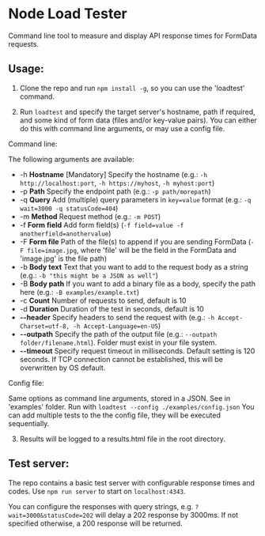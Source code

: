 # Node Load Tester
Command line tool to measure and display API response times for FormData requests.

## Usage:
1) Clone the repo and run `npm install -g`, so you can use the 'loadtest' command.

2) Run `loadtest` and specify the target server's hostname, path if required, and some kind of form data (files and/or key-value pairs). You can either do this with command line arguments, or may use a config file.


Command line:

The following arguments are available:
* -h    **Hostname**    [Mandatory] Specify the hostname (e.g.: `-h http://localhost:port`, `-h https://myhost`, `-h myhost:port`)
* -p    **Path**        Specify the endpoint path (e.g.: `-p path/morepath`)
* -q    **Query**       Add (multiple) query parameters in `key=value` format (e.g.: `-q wait=3000 -q statusCode=404`)
* -m    **Method**      Request method (e.g.: `-m POST`)
* -f    **Form field**  Add form field(s) (`-f field=value -f anotherfield=anothervalue`)
* -F    **Form file**   Path of the file(s) to append if you are sending FormData (`-F file=image.jpg`, where 'file' will be the field in the FormData and 'image.jpg' is the file path)
* -b    **Body text**   Text that you want to add to the request body as a string (e.g.: `-b "this might be a JSON as well"`)
* -B    **Body path**   If you want to add a binary file as a body, specify the path here (e.g.: `-B examples/example.txt`)
* -c    **Count**       Number of requests to send, default is 10
* -d    **Duration**    Duration of the test in seconds, default is 10
* **--header**          Specify headers to send the request with (e.g.: `-h Accept-Charset=utf-8, -h Accept-Language=en-US`)
* **--outpath**         Specify the path of the output file (e.g.: `--outpath folder/filename.html`). Folder must exist in your file system.
* **--timeout**         Specify request timeout in milliseconds. Default setting is 120 seconds. If TCP connection cannot be established, this will be overwritten by OS default.

Config file:

Same options as command line arguments, stored in a JSON. See in 'examples' folder.
Run with `loadtest --config ./examples/config.json`
You can add multiple tests to the the config file, they will be executed sequentially.

3) Results will be logged to a results.html file in the root directory.


## Test server:

The repo contains a basic test server with configurable response times and codes.
Use `npm run server` to start on `localhost:4343`.

You can configure the responses with query strings, e.g. `?wait=3000&statusCode=202` will delay a 202 response by 3000ms. If not specified otherwise, a 200 response will be returned.